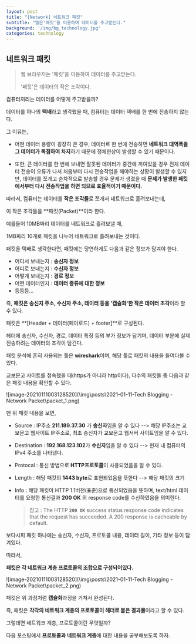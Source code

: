 ```yaml
---
layout: post
title: "[Network] 네트워크 패킷"
subtitle: "웹은'패킷'을 이용하여 데이터를 주고받는다."
background: '/img/bg_technology.jpg'
categories: technology
---
```


## 네트워크 패킷



> 웹 브라우저는 '패킷'을 이용하여 데이터를 주고받는다. 
>
> '패킷'은 데이터의 작은 조각이다.



컴퓨터끼리는 데이터를 어떻게 주고받을까?

데이터를 하나의 **택배**라고 생각했을 때, 컴퓨터는 데이터 택배를 한 번에 전송하지 않는다.

그 이유는,

- 어떤 데이터 용량이 굉장히 큰 경우, 데이터르 한 번에 전송하면 **네트워크 대역폭을 그 데이터가 독점하여 차지**하기 때문에 정체현상이 발생할 수 있기 때문이다.

- 또한, 큰 데이터를 한 번에 보내면 잘못된 데이터가 중간에 끼여있을 경우 전체 데이터 전송이 오류가 나서 처음부터 다시 전송작업을 해야하는 상황이 발생할 수 있지만, 데이터를 쪼개고 순차적으로 발송할 경우 문제가 생겼을 때 **문제가 발생한 패킷에서부터 다시 전송작업을 하면 되므로 효율적이기 때문이다.**

따라서, 컴퓨터는 데이터를 **작은 조각들**로 쪼개서 네트워크로 흘려보내는데,

이 작은 조각들을 **패킷(Packet)**이라 한다.

예를들어 10MB짜리 데이터를 네트워크로 흘려보낼 때, 

1MB짜리 10개로 패킷을 나누어 네트워크로 흘려보내는 것이다.



패킷을 택배로 생각한다면,  패킷에는 당연하게도 다음과 같은 정보가 담겨야 한다.

- 어디서 보내는지 : **송신자 정보**
- 어디로 보내는지 : **수신자 정보**
- 어떻게 보내는지 : **경로 정보**
- 어떤 데이터인지 : **데이터 종류에 대한 정보**
- 등등등...

즉, **패킷은 송신지 주소, 수신자 주소, 데이터 등을 '캡슐화'한 작은 데이터 조각**이라 할 수 있다.

패킷은 **[Header + 데이터(페이로드) + footer]**로 구성된다.

헤더에 송신자, 수신자, 경로, 데이터 특징 등의 부가 정보가 담기며, 데이터 부분에 실제 전송하려는 데이터의 조각이 담긴다.



패킷 분석에 흔히 사용되는 툴은 **wireshark**이며, 해당 툴로 패킷의 내용을 들여다볼 수 있다.

교보문고 사이트를 접속했을 때(https가 아니라 http이다),  다수의 패킷들 중 다음과 같은 패킷 내용을 확인할 수 있다.

![image-20210111003128520](\img\posts\2021-01-11-Tech Blogging - Network Packet\packet_1.png)

맨 위 패킷 내용을 보면, 

- Source : IP주소 **211.189.37.30** 가 **송신자**임을 알 수 있다 --> 해당 IP주소는 교보문고 웹사이트 IP주소로, 최초 송신자가 교보문고 웹서버 사이트임을 알 수 있다. 

- Destination : **192.168.123.102**가 **수신자**임을 알 수 있다 -->  현재 내 컴퓨터의 IPv4 주소를 나타낸다.

- Protocal : 통신 방법으로 **HTTP프로토콜**이 사용되었음을 알 수 있다.

- Length : 해당 패킷의 **1443 byte**로 표현되었음을 뜻한다 --> 해당 패킷의 크기

- Info : 해당 패킷이 HTTP 1.1버전(표준)으로 통신되었음을 뜻하며, text/html 데이터를 요청한 통신결과 **200 OK** 의 response code를 수신하였음을 의미한다.

  > 참고 : The HTTP **`200 OK`** success status response code indicates that the request has succeeded. A 200 response is cacheable by default.



보다시피 패킷 하나에는 송신자, 수신자, 프로토콜 내용, 데이터 길이, 기타 정보 등이 담겨있다.

따라서, 

**패킷은 각 네트워크 계층 프로토콜의 조합으로 구성되어있다.**



![image-20210111003128520](\img\posts\2021-01-11-Tech Blogging - Network Packet\packet_2.png)

패킷은 위 과정처럼 **캡슐화**과정을 거쳐서 완성된다.

즉, 패킷은 **각각의 네트워크 계층의 프로토콜이 헤더로 붙은 결과물**이라고 할 수 있다.

그렇데면 네트워크 계층, 프로토콜이란 무엇일까?



다음 포스팅에서 **프로토콜과 네트워크 계층**에 대한 내용을 공부해보도록 하자.